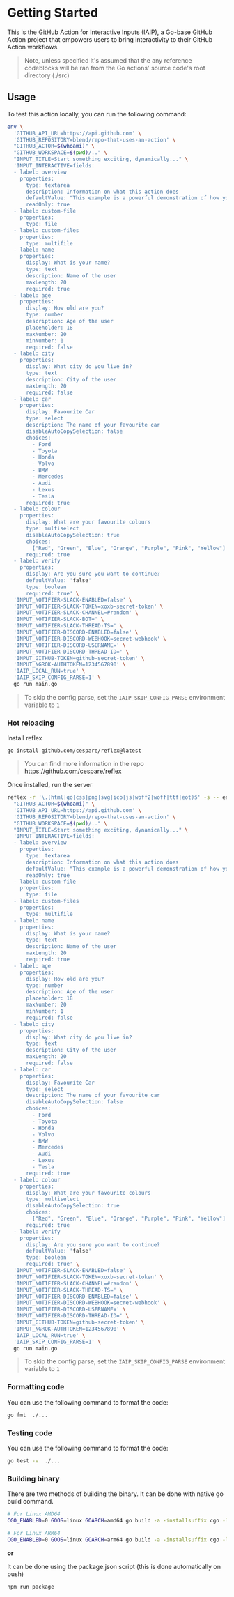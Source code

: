 # Getting Started

This is the GitHub Action for Interactive Inputs (IAIP), a Go-base GitHub Action project that empowers users to bring interactivity to their GitHub Action workflows.

> Note, unless specified it's assumed that the any reference codeblocks will be ran from the Go actions' source code's root directory (./src)

## Usage

To test this action locally, you can run the following command:

```sh
env \
  'GITHUB_API_URL=https://api.github.com' \
  'GITHUB_REPOSITORY=blend/repo-that-uses-an-action' \
  "GITHUB_ACTOR=$(whoami)" \
  "GITHUB_WORKSPACE=$(pwd)/.." \
  "INPUT_TITLE=Start something exciting, dynamically..." \
  'INPUT_INTERACTIVE=fields:
  - label: overview
    properties:
      type: textarea
      description: Information on what this action does
      defaultValue: "This example is a powerful demonstration of how you can utilize the boasiHQ/interactive-inputs action to tailor the dynamic portal to your specific needs and desired output."
      readOnly: true
  - label: custom-file
    properties:
      type: file
  - label: custom-files
    properties:
      type: multifile
  - label: name
    properties:
      display: What is your name?
      type: text
      description: Name of the user
      maxLength: 20
      required: true
  - label: age
    properties:
      display: How old are you?
      type: number
      description: Age of the user
      placeholder: 18
      maxNumber: 20
      minNumber: 1
      required: false
  - label: city
    properties:
      display: What city do you live in?
      type: text
      description: City of the user
      maxLength: 20
      required: false 
  - label: car
    properties:
      display: Favourite Car
      type: select
      description: The name of your favourite car
      disableAutoCopySelection: false
      choices:
        - Ford
        - Toyota
        - Honda
        - Volvo
        - BMW
        - Mercedes
        - Audi
        - Lexus
        - Tesla
      required: true
  - label: colour
    properties:
      display: What are your favourite colours
      type: multiselect
      disableAutoCopySelection: true
      choices: 
        ["Red", "Green", "Blue", "Orange", "Purple", "Pink", "Yellow"]
      required: true
  - label: verify
    properties:
      display: Are you sure you want to continue?
      defaultValue: 'false'
      type: boolean
      required: true' \
  'INPUT_NOTIFIER-SLACK-ENABLED=false' \
  'INPUT_NOTIFIER-SLACK-TOKEN=xoxb-secret-token' \
  'INPUT_NOTIFIER-SLACK-CHANNEL=#random' \
  'INPUT_NOTIFIER-SLACK-BOT=' \
  'INPUT_NOTIFIER-SLACK-THREAD-TS=' \
  'INPUT_NOTIFIER-DISCORD-ENABLED=false' \
  'INPUT_NOTIFIER-DISCORD-WEBHOOK=secret-webhook' \
  'INPUT_NOTIFIER-DISCORD-USERNAME=' \
  'INPUT_NOTIFIER-DISCORD-THREAD-ID=' \
  'INPUT_GITHUB-TOKEN=github-secret-token' \
  'INPUT_NGROK-AUTHTOKEN=1234567890' \
  'IAIP_LOCAL_RUN=true' \
  'IAIP_SKIP_CONFIG_PARSE=1' \
  go run main.go
```

> To skip the config parse, set the `IAIP_SKIP_CONFIG_PARSE` environment variable to `1`

### Hot reloading

Install reflex

`go install github.com/cespare/reflex@latest`

> You can find more information in the repo https://github.com/cespare/reflex

Once installed, run the server

```sh
reflex -r '\.(html|go|css|png|svg|ico|js|woff2|woff|ttf|eot)$' -s -- env \
  "GITHUB_ACTOR=$(whoami)" \
  'GITHUB_API_URL=https://api.github.com' \
  'GITHUB_REPOSITORY=blend/repo-that-uses-an-action' \
  "GITHUB_WORKSPACE=$(pwd)/.." \
  "INPUT_TITLE=Start something exciting, dynamically..." \
  'INPUT_INTERACTIVE=fields:
  - label: overview
    properties:
      type: textarea
      description: Information on what this action does
      defaultValue: "This example is a powerful demonstration of how you can utilize the boasiHQ/interactive-inputs action to tailor the dynamic portal to your specific needs and desired output."
      readOnly: true
  - label: custom-file
    properties:
      type: file
  - label: custom-files
    properties:
      type: multifile
  - label: name
    properties:
      display: What is your name?
      type: text
      description: Name of the user
      maxLength: 20
      required: true
  - label: age
    properties:
      display: How old are you?
      type: number
      description: Age of the user
      placeholder: 18
      maxNumber: 20
      minNumber: 1
      required: false
  - label: city
    properties:
      display: What city do you live in?
      type: text
      description: City of the user
      maxLength: 20
      required: false 
  - label: car
    properties:
      display: Favourite Car
      type: select
      description: The name of your favourite car
      disableAutoCopySelection: false
      choices:
        - Ford
        - Toyota
        - Honda
        - Volvo
        - BMW
        - Mercedes
        - Audi
        - Lexus
        - Tesla
      required: true
  - label: colour
    properties:
      display: What are your favourite colours
      type: multiselect
      disableAutoCopySelection: true
      choices: 
        ["Red", "Green", "Blue", "Orange", "Purple", "Pink", "Yellow"]
      required: true
  - label: verify
    properties:
      display: Are you sure you want to continue?
      defaultValue: 'false'
      type: boolean
      required: true' \
  'INPUT_NOTIFIER-SLACK-ENABLED=false' \
  'INPUT_NOTIFIER-SLACK-TOKEN=xoxb-secret-token' \
  'INPUT_NOTIFIER-SLACK-CHANNEL=#random' \
  'INPUT_NOTIFIER-SLACK-THREAD-TS=' \
  'INPUT_NOTIFIER-DISCORD-ENABLED=false' \
  'INPUT_NOTIFIER-DISCORD-WEBHOOK=secret-webhook' \
  'INPUT_NOTIFIER-DISCORD-USERNAME=' \
  'INPUT_NOTIFIER-DISCORD-THREAD-ID=' \
  'INPUT_GITHUB-TOKEN=github-secret-token' \
  'INPUT_NGROK-AUTHTOKEN=1234567890' \
  'IAIP_LOCAL_RUN=true' \
  'IAIP_SKIP_CONFIG_PARSE=1' \
  go run main.go
```

> To skip the config parse, set the `IAIP_SKIP_CONFIG_PARSE` environment variable to `1`

### Formatting code

You can use the following command to format the code:

```sh
go fmt  ./...
```

### Testing code

You can use the following command to format the code:

```sh
go test -v  ./...
```

### Building binary

There are two methods of building the binary. It can be done with native go build command.


```sh
# For Linux AMD64
CGO_ENABLED=0 GOOS=linux GOARCH=amd64 go build -a -installsuffix cgo -ldflags=\"-w -s\" -o dist/action-amd64 main.go

# For Linux ARM64
CGO_ENABLED=0 GOOS=linux GOARCH=arm64 go build -a -installsuffix cgo -ldflags=\"-w -s\" -o dist/action-arm64 main.go
```

**or**

It can be done using the package.json script (this is done automatically on push)

```sh
npm run package
```
